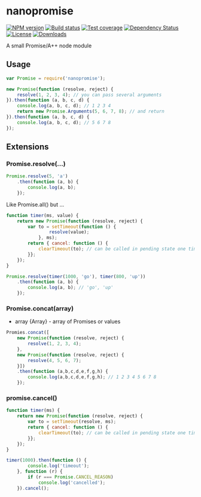 # nanopromise

[![NPM version][npm-image]][npm-url]
[![Build status][travis-image]][travis-url]
[![Test coverage][coveralls-image]][coveralls-url]
[![Dependency Status][david-image]][david-url]
[![License][license-image]][license-url]
[![Downloads][downloads-image]][downloads-url]

A small Promise/A++ node module

## Usage



```js
var Promise = require('nanopromise');

new Promise(function (resolve, reject) {
	resolve(1, 2, 3, 4); // you can pass several arguments
}).then(function (a, b, c, d) {
	console.log(a, b, c, d); // 1 2 3 4
	return new Promise.Arguments(5, 6, 7, 8); // and return
}).then(function (a, b, c, d) {
	console.log(a, b, c, d); // 5 6 7 8
});
````

## Extensions

### Promise.resolve(...)


```js
Promise.resolve(5, 'a')
	.then(function (a, b) {
		console.log(a, b);
	});
```

Like Promise.all() but ...

```js
function timer(ms, value) {
	return new Promise(function (resolve, reject) {
		var to = setTimeout(function () {
				resolve(value);
			}, ms);
		return { cancel: function () {
			clearTimeout(to); // can be called in pending state one time only
		}};
	});
}

Promise.resolve(timer(1000, 'go'), timer(800, 'up'))
	.then(function (a, b) {
		console.log(a, b); // 'go', 'up'
	});
```



### Promise.concat(array)

* array {Array} - array of Promises or values

```js
Promies.concat([
	new Promise(function (resolve, reject) {
		resolve(1, 2, 3, 4);
	},
	new Promise(function (resolve, reject) {
		resolve(4, 5, 6, 7);
	}])
	.then(function (a,b,c,d,e,f,g,h) {
		console.log(a,b,c,d,e,f,g,h); // 1 2 3 4 5 6 7 8
	});
```

### promise.cancel()

```js
function timer(ms) {
	return new Promise(function (resolve, reject) {
		var to = setTimeout(resolve, ms);
		return { cancel: function () {
			clearTimeout(to); // can be called in pending state one time only
		}};
	});
}

timer(1000).then(function () {
		console.log('timeout');
	}, function (r) {
		if (r === Promise.CANCEL_REASON)
			console.log('cancelled');
	}).cancel();

```

[gitter-image]: https://badges.gitter.im/Holixus/nanopromise.png
[gitter-url]: https://gitter.im/Holixus/nanopromise

[npm-image]: https://img.shields.io/npm/v/nanopromise.svg?style=flat-square
[npm-url]: https://npmjs.org/package/nanopromise

[github-tag]: http://img.shields.io/github/tag/Holixus/nanopromise.svg?style=flat-square
[github-url]: https://github.com/Holixus/nanopromise/tags

[travis-image]: https://travis-ci.org/Holixus/nanopromise.svg?branch=master
[travis-url]: https://travis-ci.org/Holixus/nanopromise

[coveralls-image]: https://img.shields.io/coveralls/Holixus/nanopromise.svg?style=flat-square
[coveralls-url]: https://coveralls.io/r/Holixus/nanopromise

[david-image]: http://img.shields.io/david/Holixus/nanopromise.svg?style=flat-square
[david-url]: https://david-dm.org/Holixus/nanopromise

[license-image]: http://img.shields.io/npm/l/nanopromise.svg?style=flat-square
[license-url]: LICENSE

[downloads-image]: http://img.shields.io/npm/dm/nanopromise.svg?style=flat-square
[downloads-url]: https://npmjs.org/package/nanopromise
